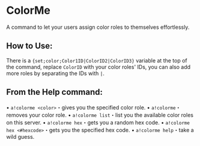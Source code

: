 # ColorMe

A command to let your users assign color roles to themselves effortlessly.

## How to Use:
There is a `{set;color;Color1ID|ColorID2|ColorID3}` variable at the top of the command, replace `ColorID` with your color roles' IDs, you can also add more roles by separating the IDs with `|`.


## From the Help command:

• `a!colorme <color>`・gives you the specified color role.
• `a!colorme`・removes your color role.
• `a!colorme list`・list you the available color roles on this server.
• `a!colorme hex`・gets you a random hex code.
• `a!colorme hex <#hexcode>`・gets you the specified hex code.
• `a!colorme help`・take a wild guess.
